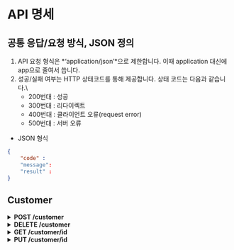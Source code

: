 # API 명세
## 공통 응답/요청 방식, JSON 정의
1. API 요청 형식은  *‘application/json’*으로 제한합니다. 이때 application 대신에 app으로 줄여서 씁니다.
2. 성공/실패 여부는 HTTP 상태코드를 통해 제공합니다. 상태 코드는 다음과 같습니다.\
    - 200번대 : 성공
    - 300번대 : 리다이렉트
    - 400번대 : 클라이언트 오류(request error)
    - 500번대 : 서버 오류

- JSON 형식
```json
{
	"code" : 
	"message":
	"result" : 
}
```

## Customer
<details>
  <summary><strong>POST /customer</strong></summary>
  
  > 고객 정보 등록  
  - **Header**: None  
  - **Request**:
    - *name(string): 이름
    - *nrc_no(string): 주민번호
    - *date_of_birth(string): 생년월일
    - *gender(enum): 성별
    - *phone_number(string): 전화번호
    - email(string): 이메일
    - *loan_type(enum): 대출 구분
    - *cp_number(enum): 관리 코드
    - *home_address(string): 집 주소
    - *home_postal_code(string): 집 우편번호
    - office_address(string): 사무실 주소
    - office_postal_code(string): 사무실 우편번호
    - details([string]): 추가 정보
    - image(???): 사진  
  - **Response**: None
</details>
<details>
  <summary><strong>DELETE /customer</strong></summary>
  
  > 고객 정보 삭제  
  - **Header**: None  
  - **Request**:
    - *id(int)*: ID  
  - **Response**: None
</details>
<details>
  <summary><strong>GET /customer/id</strong></summary>
  
  > 고객 정보 조회
  - **Header**: None
  - **Request**:
    - id(int): id
  - **Response**:
    - name(string): 이름
    - nrc_no(string): 주민번호
    - date_of_birth(string): 생년월일
    - gender(enum): 성별
    - phone_number(string): 전화번호
    - email(string): 이메일
    - loan_type(enum): 대출 구분
    - cp_number(enum): 관리 코드
    - home_address(string): 집 주소
    - home_postal_code(string): 집 우편번호
    - office_address(string): 사무실 주소
    - office_postal_code(string): 사무실 우편번호
    - details([string]): 추가 정보
    - image(???): 사진
</details>
<details>
  <summary><strong>PUT /customer/id</strong></summary>
  
  > 고객 정보 수정  
  - **Header**: None  
  - **Request**:
    - name(string): 이름
    - nrc_no(string): 주민번호
    - date_of_birth(string): 생년월일
    - gender(enum): 성별
    - phone_number(string): 전화번호
    - email(string): 이메일
    - loan_type(enum): 대출 구분
    - cp_number(enum): 관리 코드
    - home_address(string): 집 주소
    - home_postal_code(string): 집 우편번호
    - office_address(string): 사무실 주소
    - office_postal_code(string): 사무실 우편번호
    - details([string]): 추가 정보
    - image(???): 사진  
  - **Response**: None
</details>

